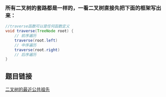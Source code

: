 ### 所有二叉树的套路都是一样的，一看二叉树直接先把下面的框架写出来：

```Java
//traverse函数可以是任何函数定义
void traverse(TreeNode root) {
    // 前序遍历
    traverse(root.left)
    // 中序遍历
    traverse(root.right)
    // 后序遍历
}
```


## 题目链接
[二叉树的最近公共祖先](https://leetcode-cn.com/problems/lowest-common-ancestor-of-a-binary-tree/)

